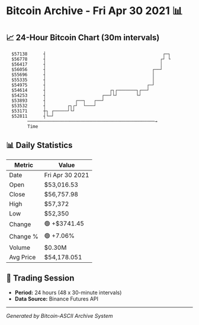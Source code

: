 # Bitcoin Archive - Fri Apr 30 2021 📊

## 📈 24-Hour Bitcoin Chart (30m intervals)

```
  $57138      ┤                                            ┌─┐ 
  $56778      ┤                                           ┌┘ └ 
  $56417      ┤                                           │    
  $56056      ┤                                        ┌──┘    
  $55696      ┤                                        │       
  $55335      ┤                                        │       
  $54975      ┤                                      ┌─┘       
  $54614      ┤                        ┌┐┌───────┐┌──┘         
  $54253      ┤                     ┌──┘└┘       └┘            
  $53893      ┤           ┌──┐   ┌──┘                          
  $53532      ┤        ┌┐┌┘  └───┘                             
  $53171      ┼┐ ┌─────┘└┘                                     
  $52811      ┤└─┘                                             
        ────────────────────────────────────────────────→
        Time
```

## 📊 Daily Statistics

| Metric | Value |
|--------|-------|
| Date | Fri Apr 30 2021 |
| Open | $53,016.53 |
| Close | $56,757.98 |
| High | $57,372 |
| Low | $52,350 |
| Change | 🟢 +$3741.45 |
| Change % | 🟢 +7.06% |
| Volume | $0.30M |
| Avg Price | $54,178.051 |

## 📅 Trading Session

- **Period:** 24 hours (48 x 30-minute intervals)
- **Data Source:** Binance Futures API

---
*Generated by Bitcoin-ASCII Archive System*
